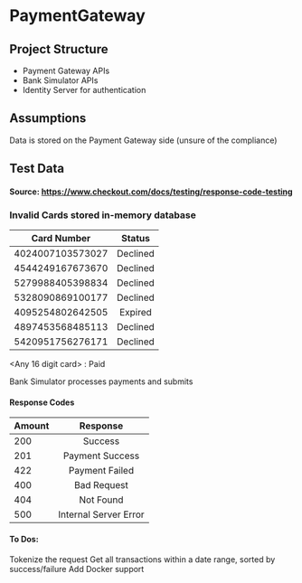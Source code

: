 # PaymentGateway

## Project Structure

* Payment Gateway APIs
* Bank Simulator APIs
* Identity Server for authentication

## Assumptions
Data is stored on the Payment Gateway side (unsure of the compliance)

## Test Data

#### Source: https://www.checkout.com/docs/testing/response-code-testing

### Invalid Cards stored in-memory database

| Card Number | Status |   
| :-------------:| :----------:|
| 4024007103573027 | Declined |
| 4544249167673670 | Declined |
| 5279988405398834 | Declined |
| 5328090869100177 | Declined |
| 4095254802642505 | Expired |
| 4897453568485113 | Declined |
| 5420951756276171 | Declined |

<Any 16 digit card> : Paid 

Bank Simulator processes payments and submits

#### Response Codes

| Amount        | Response         
| ------------- |:-------------:| 
| 200 | Success |
| 201 | Payment Success |
| 422 | Payment Failed |
| 400 | Bad Request |
| 404 | Not Found |
| 500 | Internal Server Error |

#### To Dos:
Tokenize the request
Get all transactions within a date range, sorted by success/failure
Add Docker support
